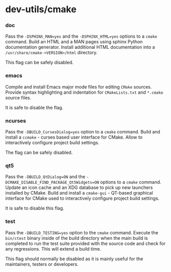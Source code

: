 # dev-utils/cmake

### doc
Pass the `-DSPHINX_MAN=yes` and the `-DSPHINX_HTML=yes` options to a `cmake` command. Build an HTML and a MAN pages using sphinx Python documentation generator. Install additional HTML documentation into a `/usr/share/cmake-<VERSION>/html` directory.

This flag can be safely disabled.

### emacs
Compile and install Emacs major mode files for editing `CMake` sources. Provide syntax highlighting and indentation for `CMakeLists.txt` and `*.cmake` source files.

It is safe to disable the flag.

### ncurses
Pass the `-DBUILD_CursesDialog=yes` option to a `cmake` command. Build and install a `ccmake` - curses based user interface for CMake. Allow to interactively configure project build settings.

The flag can be safely disabled.

### qt5
Pass the `-DBUILD_QtDialog=ON` and the `-DCMAKE_DISABLE_FIND_PACKAGE_Qt5Widgets=ON` options to a `cmake` command. Update an icon cache and an XDG database to pick up new launchers installed by CMake. Build and install a `cmake-gui` - QT-based graphical interface for CMake used to interactively configure project build settings.

It is safe to disable this flag.

### test
Pass the `-DBUILD_TESTING=yes` option to the `cmake` command. Execute the `bin/ctest` binary inside of the build directory when the main build is completed to run the test suite provided with the source code and check for any regressions. This will extend a build time.

This flag should normally be disabled as it is mainly useful for the maintainers, testers or developers.
